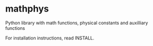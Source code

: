 # mathphys
Python library with math functions, physical constants and auxilliary functions

For installation instructions, read INSTALL.
